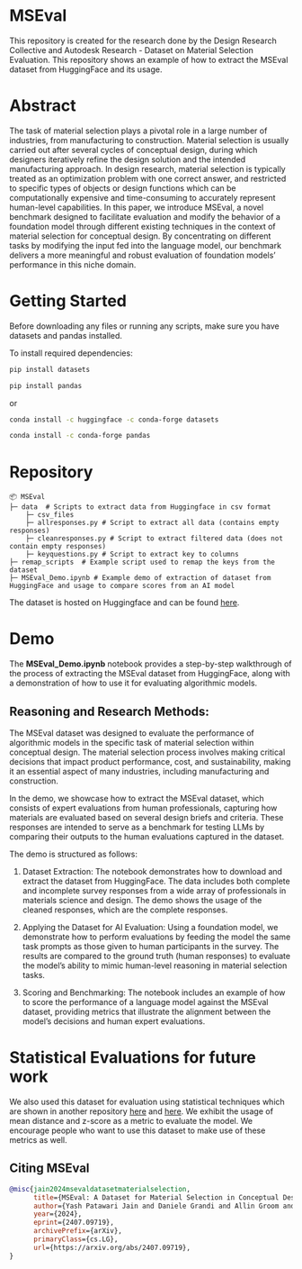 # MSEval
This repository is created for the research done by the Design Research Collective and Autodesk Research - Dataset on Material Selection Evaluation.
This repository shows an example of how to extract the MSEval dataset from HuggingFace and its usage.

# Abstract
The task of material selection plays a pivotal role in a large number of industries, from manufacturing to construction. Material selection is usually carried out after several cycles of conceptual design, during which designers iteratively refine the design solution and the intended manufacturing approach. In design research, material selection is typically treated as an optimization problem with one correct answer, and restricted to specific types of objects or design functions which can be computationally expensive and time-consuming to accurately represent human-level capabilities. In this paper, we introduce MSEval, a novel benchmark designed to facilitate evaluation and modify the behavior of a foundation model through different existing techniques in the context of material selection for conceptual design.  By concentrating on different tasks by modifying the input fed into the language model, our benchmark delivers a more meaningful and robust evaluation of foundation models’ performance in this niche domain.

# Getting Started
Before downloading any files or running any scripts, make sure you have datasets and pandas installed.

To install required dependencies:

```bash
pip install datasets
```
```bash
pip install pandas
```
or 
```bash
conda install -c huggingface -c conda-forge datasets
```
```bash
conda install -c conda-forge pandas
```

# Repository
```
📦 MSEval
├─ data  # Scripts to extract data from Huggingface in csv format
    ├─ csv_files
    ├─ allresponses.py # Script to extract all data (contains empty responses)
    ├─ cleanresponses.py # Script to extract filtered data (does not contain empty responses)
    ├─ keyquestions.py # Script to extract key to columns
├─ remap_scripts  # Example script used to remap the keys from the dataset
├─ MSEval_Demo.ipynb # Example demo of extraction of dataset from HuggingFace and usage to compare scores from an AI model
```

The dataset is hosted on Huggingface and can be found [here](https://huggingface.co/datasets/cmudrc/Material_Selection_Eval).

# Demo
The **MSEval_Demo.ipynb** notebook provides a step-by-step walkthrough of the process of extracting the MSEval dataset from HuggingFace, along with a demonstration of how to use it for evaluating algorithmic models.
## Reasoning and Research Methods:
The MSEval dataset was designed to evaluate the performance of algorithmic models in the specific task of material selection within conceptual design. The material selection process involves making critical decisions that impact product performance, cost, and sustainability, making it an essential aspect of many industries, including manufacturing and construction.

In the demo, we showcase how to extract the MSEval dataset, which consists of expert evaluations from human professionals, capturing how materials are evaluated based on several design briefs and criteria. These responses are intended to serve as a benchmark for testing LLMs by comparing their outputs to the human evaluations captured in the dataset.

The demo is structured as follows:

1. Dataset Extraction:
The notebook demonstrates how to download and extract the dataset from HuggingFace. The data includes both complete and incomplete survey responses from a wide array of professionals in materials science and design. The demo shows the usage of the cleaned responses, which are the complete responses.

2. Applying the Dataset for AI Evaluation:
Using a foundation model, we demonstrate how to perform evaluations by feeding the model the same task prompts as those given to human participants in the survey. The results are compared to the ground truth (human responses) to evaluate the model’s ability to mimic human-level reasoning in material selection tasks.

3. Scoring and Benchmarking:
The notebook includes an example of how to score the performance of a language model against the MSEval dataset, providing metrics that illustrate the alignment between the model’s decisions and human expert evaluations.

# Statistical Evaluations for future work
We also used this dataset for evaluation using statistical techniques which are shown in another repository [here](https://github.com/grndnl/llm_material_selection_jcise/blob/main/evaluation/z-score.py) and [here](https://github.com/grndnl/llm_material_selection_jcise/blob/main/evaluation/mean_distance.py). We exhibit the usage of mean distance and z-score as a metric to evaluate the model. We encourage people who want to use this dataset to make use of these metrics as well.

## Citing MSEval
```bibtex
@misc{jain2024msevaldatasetmaterialselection,
      title={MSEval: A Dataset for Material Selection in Conceptual Design to Evaluate Algorithmic Models}, 
      author={Yash Patawari Jain and Daniele Grandi and Allin Groom and Brandon Cramer and Christopher McComb},
      year={2024},
      eprint={2407.09719},
      archivePrefix={arXiv},
      primaryClass={cs.LG},
      url={https://arxiv.org/abs/2407.09719}, 
}
```
